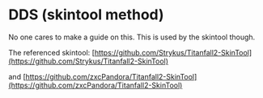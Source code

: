 # DDS (skintool method)

No one cares to make a guide on this. This is used by the skintool though.

The referenced skintool: [https://github.com/Strykus/Titanfall2-SkinTool](https://github.com/Strykus/Titanfall2-SkinTool)

and [https://github.com/zxcPandora/Titanfall2-SkinTool](https://github.com/zxcPandora/Titanfall2-SkinTool)
